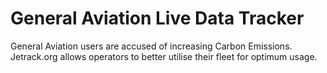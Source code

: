 
# General Aviation Live Data Tracker

General Aviation users are accused of increasing Carbon Emissions. Jetrack.org allows operators to better utilise their fleet for optimum usage.

